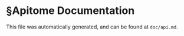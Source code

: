 §Apitome Documentation
=====================

This file was automatically generated, and can be found at `doc/api.md`.
